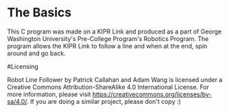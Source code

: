 # The Basics


This C program was made on a KIPR Link and produced as a part of George Washington University's Pre-College Program's Robotics Program.
The program allows the KIPR Link to follow a line and when at the end, spin around and go back.

#Licensing

Robot Line Follower by Patrick Callahan and Adam Wang is licensed under a Creative Commons Attribution-ShareAlike 4.0 International License.
For more information, please visit https://creativecommons.org/licenses/by-sa/4.0/.
If you are doing a similar project, please don't copy :)
